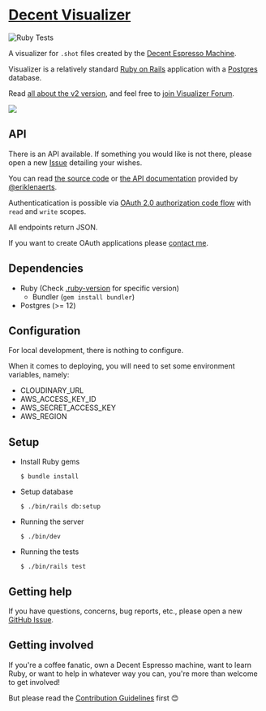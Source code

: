 # [Decent Visualizer](https://visualizer.coffee/)

![Ruby Tests](https://github.com/miharekar/decent-visualizer/actions/workflows/ruby-tests.yml/badge.svg)

A visualizer for `.shot` files created by the [Decent Espresso Machine](https://decentespresso.com/).

Visualizer is a relatively standard [Ruby on Rails](https://rubyonrails.org/) application with a [Postgres](https://www.postgresql.org/) database.

Read [all about the v2 version](https://public.3.basecamp.com/p/y8keyN8VrToTNwXw84ZvC2p1), and feel free to [join Visualizer Forum](https://decentforum.com/tag/visualizer).

[![](sample.png)](https://visualizer.coffee/shots/77152920-e5f5-4fd9-a54c-e84133ea1d3e)

## API

There is an API available. If something you would like is not there, please open a new [Issue](https://github.com/miharekar/decent-visualizer/issues/) detailing your wishes.

You can read [the source code](/app/controllers/api) or [the API documentation](https://documenter.getpostman.com/view/2402164/UVC2HUik) provided by [@eriklenaerts](https://github.com/eriklenaerts).

Authenticatication is possible via [OAuth 2.0 authorization code flow](https://www.oauth.com/oauth2-servers/server-side-apps/authorization-code/) with `read` and `write` scopes.

All endpoints return JSON.

If you want to create OAuth applications please [contact me](mailto:miha@mr.si).

## Dependencies

- Ruby (Check [.ruby-version](.ruby-version) for specific version)
  - Bundler (`gem install bundler`)
- Postgres (>= 12)

## Configuration

For local development, there is nothing to configure.

When it comes to deploying, you will need to set some environment variables, namely:

- CLOUDINARY_URL
- AWS_ACCESS_KEY_ID
- AWS_SECRET_ACCESS_KEY
- AWS_REGION

## Setup

- Install Ruby gems
  ```shell
  $ bundle install
  ```
- Setup database
  ```shell
  $ ./bin/rails db:setup
  ```
- Running the server
  ```shell
  $ ./bin/dev
  ```
- Running the tests
  ```shell
  $ ./bin/rails test
  ```

## Getting help

If you have questions, concerns, bug reports, etc., please open a new [GitHub Issue](https://github.com/miharekar/decent-visualizer/issues/).

## Getting involved

If you're a coffee fanatic, own a Decent Espresso machine, want to learn Ruby, or want to help in whatever way you can, you're more than welcome to get involved!

But please read the [Contribution Guidelines](CONTRIBUTING.md) first 😊
